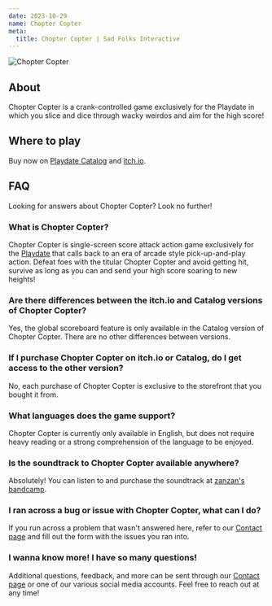 ```yaml
---
date: 2023-10-29
name: Chopter Copter
meta:
  title: Chopter Copter | Sad Folks Interactive
---
```


<div class="banner">
  <img src="{{ '/images/chopter-copter-banner.png' | url }}" alt="Chopter Copter">
</div>

## About

Chopter Copter is a crank-controlled game exclusively for the Playdate in which you slice and dice through wacky weirdos and aim for the high score!

## Where to play

Buy now on [Playdate Catalog](https://play.date/games/chopter-copter/) and [itch.io](https://sadfolks.itch.io/chopter-copter).

## FAQ

Looking for answers about Chopter Copter? Look no further!

### What is Chopter Copter?

Chopter Copter is single-screen score attack action game exclusively for the [Playdate](https://play.date) that calls back to an era of arcade style pick-up-and-play action. Defeat foes with the titular Chopter Copter and avoid getting hit, survive as long as you can and send your high score soaring to new heights!

### Are there differences between the itch.io and Catalog versions of Chopter Copter?

Yes, the global scoreboard feature is only available in the Catalog version of Chopter Copter. There are no other differences between versions.

### If I purchase Chopter Copter on itch.io or Catalog, do I get access to the other version?

No, each purchase of Chopter Copter is exclusive to the storefront that you bought it from.

### What languages does the game support?

Chopter Copter is currently only available in English, but does not require heavy reading or a strong comprehension of the language to be enjoyed.

### Is the soundtrack to Chopter Copter available anywhere?

Absolutely! You can listen to and purchase the soundtrack at [zanzan's bandcamp](https://zan-zan-zawa-veia.bandcamp.com/album/chopter-copter-ost).

### I ran across a bug or issue with Chopter Copter, what can I do?

If you run across a problem that wasn't answered here, refer to our [Contact page](/contact/) and fill out the form with the issues you ran into.

### I wanna know more! I have so many questions!

Additional questions, feedback, and more can be sent through our [Contact page](/contact/) or one of our various social media accounts. Feel free to reach out at any time!
